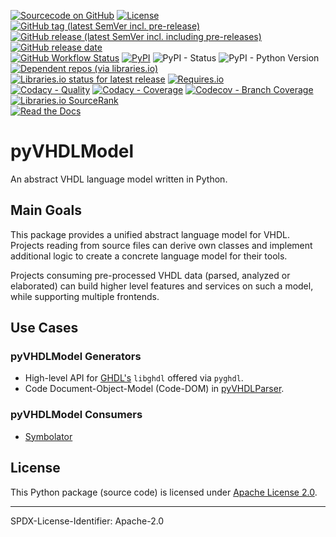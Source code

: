 [![Sourcecode on GitHub](https://img.shields.io/badge/vhdl-pyVHDLModel-323131.svg?logo=github&longCache=true)](https://github.com/vhdl/pyVHDLModel)
[![License](https://img.shields.io/badge/code%20license-Apache%20License%2C%202.0-lightgrey?logo=GitHub)](LICENSE.md)
[![GitHub tag (latest SemVer incl. pre-release)](https://img.shields.io/github/v/tag/vhdl/pyVHDLModel?logo=GitHub&include_prereleases)](https://github.com/vhdl/pyVHDLModel/tags)
[![GitHub release (latest SemVer incl. including pre-releases)](https://img.shields.io/github/v/release/vhdl/pyVHDLModel?logo=GitHub&include_prereleases)](https://github.com/vhdl/pyVHDLModel/releases/latest)
[![GitHub release date](https://img.shields.io/github/release-date/vhdl/pyVHDLModel?logo=GitHub&)](https://github.com/vhdl/pyVHDLModel/releases)  
[![GitHub Workflow Status](https://img.shields.io/github/workflow/status/vhdl/pyVHDLModel/Test,%20Coverage%20and%20Release?label=Workflow&logo=GitHub)](https://github.com/vhdl/pyVHDLModel/actions?query=workflow%3A%22Test%2C+Coverage+and+Release%22)
[![PyPI](https://img.shields.io/pypi/v/pyVHDLModel?logo=PyPI)](https://pypi.org/project/pyVHDLModel/)
![PyPI - Status](https://img.shields.io/pypi/status/pyVHDLModel?logo=PyPI)
![PyPI - Python Version](https://img.shields.io/pypi/pyversions/pyVHDLModel?logo=PyPI)
[![Dependent repos (via libraries.io)](https://img.shields.io/librariesio/dependent-repos/pypi/pyVHDLModel)](https://github.com/vhdl/pyVHDLModel/network/dependents)  
[![Libraries.io status for latest release](https://img.shields.io/librariesio/release/pypi/pyVHDLModel)](https://libraries.io/github/vhdl/pyVHDLModel)
[![Requires.io](https://img.shields.io/requires/github/vhdl/pyVHDLModel)](https://requires.io/github/vhdl/pyVHDLModel/requirements/?branch=main)  
[![Codacy - Quality](https://img.shields.io/codacy/grade/2286426d2b11417e90010427b7fed8e7?logo=Codacy)](https://www.codacy.com/manual/vhdl/pyVHDLModel)
[![Codacy - Coverage](https://img.shields.io/codacy/coverage/2286426d2b11417e90010427b7fed8e7?logo=Codacy)](https://www.codacy.com/manual/vhdl/pyVHDLModel)
[![Codecov - Branch Coverage](https://img.shields.io/codecov/c/github/vhdl/pyVHDLModel?logo=Codecov)](https://codecov.io/gh/vhdl/pyVHDLModel)
[![Libraries.io SourceRank](https://img.shields.io/librariesio/sourcerank/pypi/pyVHDLModel)](https://libraries.io/github/vhdl/pyVHDLModel/sourcerank)  
[![Read the Docs](https://img.shields.io/readthedocs/pyvhdlmodel)](https://pyVHDLModel.readthedocs.io/en/latest/)

# pyVHDLModel

An abstract VHDL language model written in Python.

## Main Goals
This package provides a unified abstract language model for VHDL. Projects reading
from source files can derive own classes and implement additional logic to create
a concrete language model for their tools.

Projects consuming pre-processed VHDL data (parsed, analyzed or elaborated) can
build higher level features and services on such a model, while supporting multiple
frontends.


## Use Cases
### pyVHDLModel Generators
* High-level API for [GHDL's](https://github.com/ghdl/ghdl) `libghdl` offered via `pyghdl`.
* Code Document-Object-Model (Code-DOM) in [pyVHDLParser](https://github.com/Paebbels/pyVHDLParser).

### pyVHDLModel Consumers
* [Symbolator](https://github.com/kevinpt/symbolator)



## License

This Python package (source code) is licensed under [Apache License 2.0](LICENSE.md).

<!-- The accompanying documentation is licensed under Creative Commons - Attribution-4.0 (CC-BY 4.0). -->

-------------------------
SPDX-License-Identifier: Apache-2.0
